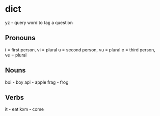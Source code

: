# dict
yz - query word to tag a question

## Pronouns
i = first person, vi = plural
u = second person, vu = plural
e = third person, ve = plural

## Nouns
boi - boy
apl - apple
frag - frog

## Verbs
it - eat
kxm - come
